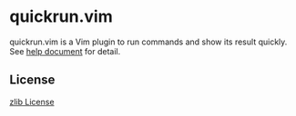 # quickrun.vim

quickrun.vim is a Vim plugin to run commands and show its result quickly.
See [help document](doc/quickrun.txt) for detail.


## License

[zlib License](LICENSE.txt)
